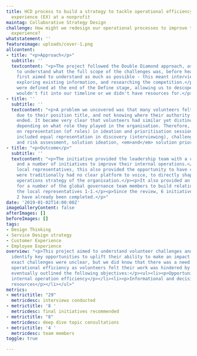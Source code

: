 ```yaml
---
title: HCD process to build a strategy to tackle operational efficiency and employee
  experience (EX) at a nonprofit
maintag: Collaborative Strategy Design
challenge: How might we redesign our operational processes to improve the volunteer
  experience?
whatstatement: ''
featureimage: uploads/cover-1.png
allcontent:
- title: "<p>Approach</p>"
  subtitle: ''
  textcontent: "<p>The project followed the Double Diamond approach, as we needed
    to understand what the full scope of the challenges was, before heading into solutioning.</p><p>We
    first aimed to understand as much as possible - this meant interviewing stakeholders,
    exploring existing information, and researching the competition.</p><p>Objectives
    were defined at the end of the Define stage, allowing us to descope items that
    wouldn't fit into our timeline or we didn't have resources for.</p>"
- title: ''
  subtitle: ''
  textcontent: "<p>A problem we uncovered was that many volunteers felt disempowered
    due to their position title, and not knowing where their authority started or
    ended. It became very clear that volunteers had similar yet distinct challenges
    depending on what role they played in the organisation. Therefore, a large emphasis
    on representation (of roles) in ideation and prioritisation sessions.</p><p>This
    included equal representation in discovery (interviewing), challenge priortisation
    and risk assessment, solution ideation, <em>and</em> solution priortisation.</p>"
- title: "<p>Outcome</p>"
  subtitle: ''
  textcontent: "<p>The initiative provided the leadership team with a clear roadmap
    and a number of initiatives to improve their internal operations.</p><p>For the
    local representatives, this also provided the opportunity to have challenges that
    were traditionally had no clear platform to voice, to directly shape the internal
    operations strategy of the organisation.</p><p>It also provided an opportunity
    for a number of the global governance team members to build relationships with
    the local representatives 1-1.</p><p>Since the review, 6 initiatives have started.
    2 have already been completed.</p>"
date: '2019-01-02T14:00:00Z'
imageGalleryContent: false
afterImages: []
beforeImages: []
tags:
- Design Thinking
- Service Design strategy
- Customer Experience
- Employee Experience
overview: "<p>This project aimed to understand volunteer challenges and needs, to
  identify key opportunities to uplift their ability to make an impact.</p><p>The
  exact challenges were unclear, but we did know that there was a need to improve
  operational efficiency as volunteers felt their work was hindered by operations.</p><p>We
  eventually outlined the following objectives:</p><ul><li><p>Opportunities to uplift
  internal operation efficiency</p></li><li><p>Informational and decision making flow</p></li><li><p>Leveraging
  resources</p></li></ul>"
metrics:
- metrictitle: "29"
  metricdesc: interviews conducted
- metrictitle: '8 '
  metricdesc: final initiatives recommended
- metrictitle: "8"
  metricdesc: deep dive topic consultations
- metrictitle: '4 '
  metricdesc: team members
toggle: true

---
```

